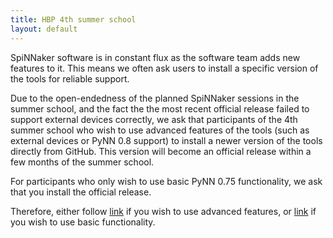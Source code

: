 ```yaml
---
title: HBP 4th summer school
layout: default
---
```


SpiNNaker software is in constant flux as the software team adds new features to it. This means we often ask users to install a specific version of the tools for
reliable support.

Due to the open-endedness of the planned SpiNNaker sessions in the summer school, and the fact the the most recent official release failed to support
external devices correctly, we ask that participants of the 4th summer school who wish to use advanced features of the tools
(such as external devices or PyNN 0.8 support) to install a newer version of the tools directly from GitHub. This version will become
an official release within a few months of the summer school.

For participants who only wish to use basic PyNN 0.75 functionality, we ask that you install the official release.

Therefore, either follow [link](devenv.html) if you wish to use advanced features, or
[link](../../spynnaker/3.0.0/PyNNOnSpinnakerInstall.html) if you wish to use basic functionality.


